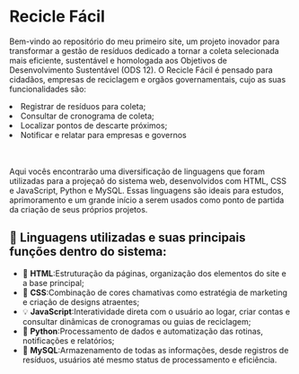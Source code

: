 <h1>Recicle Fácil</h1> 
<p>Bem-vindo ao repositório do meu primeiro site, um projeto inovador para transformar a gestão de resíduos dedicado a tornar a coleta selecionada mais eficiente, sustentável e homologada aos Objetivos de Desenvolvimento Sustentável (ODS 12). O Recicle Fácil é pensado para cidadãos, empresas de reciclagem e orgãos governamentais, cujo as suas funcionalidades são:</p>
<li>Registrar de resíduos para coleta;</li>
<li>Consultar de cronograma de coleta;</li>
<li>Localizar pontos de descarte próximos;</li>
<li>Notificar e relatar para empresas e governos</li> 
<br></br>
<p>Aqui vocês encontrarão uma diversificação de linguagens que foram utilizadas para a projeçaõ do sistema web, desenvolvidos com HTML, CSS e JavaScript, Python e MySQL. Essas linguagens são ideais para estudos, aprimoramento e um grande início a serem usados como ponto de partida da criação de seus próprios projetos.</p>

  <h2>📑 Linguagens utilizadas e suas principais funções dentro do sistema:</h2>
  <ul id="Linguagens utilizadas e suas principais funções dentro do sistema">
    <li>🔧 <strong>HTML</strong>:Estruturação da páginas, organização dos elementos do site e a base principal;</li>
    <li>🎨 <strong>CSS</strong>:Combinação de cores chamativas como estratégia de marketing e criação de designs atraentes;</li>
    <li>💡 <strong>JavaScript</strong>:Interatividade direta com o usuário ao logar, criar contas e consultar dinâmicas de cronogramas ou guias de reciclagem;</li>
    <li>🐍 <strong>Python</strong>:Processamento de dados e automatização das rotinas, notificações e relatórios;</li>
    <li>🧠 <strong>MySQL</strong>:Armazenamento de todas as informações, desde registros de resíduos, usuários até mesmo status de processamento e eficiência.</li>
  </ul>
